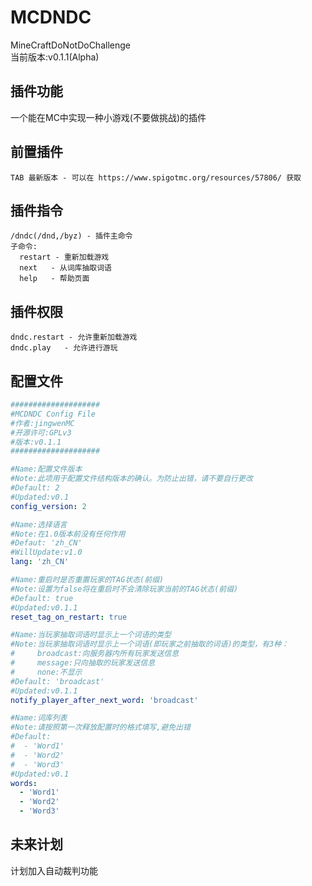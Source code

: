 # MCDNDC
MineCraftDoNotDoChallenge  
当前版本:v0.1.1(Alpha)  

## 插件功能
一个能在MC中实现一种小游戏(不要做挑战)的插件

## 前置插件
```
TAB 最新版本 - 可以在 https://www.spigotmc.org/resources/57806/ 获取
```

## 插件指令
```text
/dndc(/dnd,/byz) - 插件主命令
子命令:
  restart - 重新加载游戏
  next   - 从词库抽取词语
  help   - 帮助页面
```

## 插件权限
```text
dndc.restart - 允许重新加载游戏
dndc.play   - 允许进行游玩
```

## 配置文件
```yaml
####################
#MCDNDC Config File
#作者:jingwenMC
#开源许可:GPLv3
#版本:v0.1.1
####################

#Name:配置文件版本
#Note:此项用于配置文件结构版本的确认。为防止出错，请不要自行更改
#Default: 2
#Updated:v0.1
config_version: 2

#Name:选择语言
#Note:在1.0版本前没有任何作用
#Defaut: 'zh_CN'
#WillUpdate:v1.0
lang: 'zh_CN'

#Name:重启时是否重置玩家的TAG状态(前缀)
#Note:设置为false将在重启时不会清除玩家当前的TAG状态(前缀)
#Default: true
#Updated:v0.1.1
reset_tag_on_restart: true

#Name:当玩家抽取词语时显示上一个词语的类型
#Note:当玩家抽取词语时显示上一个词语(即玩家之前抽取的词语)的类型，有3种：
#     broadcast:向服务器内所有玩家发送信息
#     message:只向抽取的玩家发送信息
#     none:不显示
#Default: 'broadcast'
#Updated:v0.1.1
notify_player_after_next_word: 'broadcast'

#Name:词库列表
#Note:请按照第一次释放配置时的格式填写,避免出错
#Default:
#  - 'Word1'
#  - 'Word2'
#  - 'Word3'
#Updated:v0.1
words:
  - 'Word1'
  - 'Word2'
  - 'Word3'
```

## 未来计划
计划加入自动裁判功能